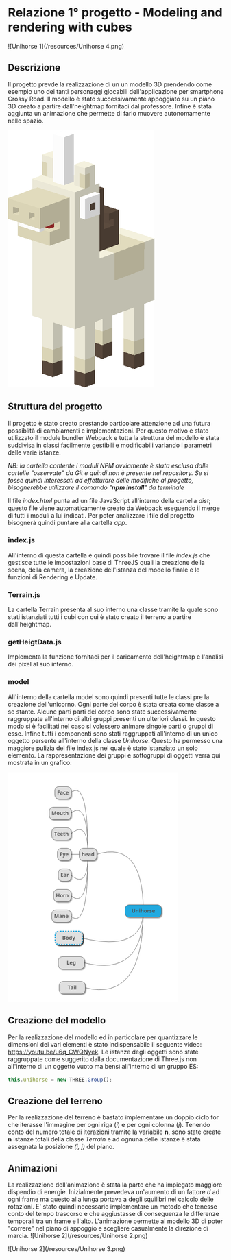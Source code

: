 # Relazione 1° progetto - Modeling and rendering with cubes
 ![Unihorse 1](/resources/Unihorse 4.png)


## Descrizione
Il progetto prevde la realizzazione di un un modello 3D prendendo come esempio uno dei tanti personaggi giocabili dell'applicazione per smartphone Crossy Road. Il modello è stato successivamente appoggiato su un piano 3D creato a partire dall'heightmap fornitaci dal professore. Infine è stata aggiunta un animazione che permette di farlo muovere autonomamente nello spazio.

 ![Unihorse](/resources/Unihorse.png)

## Struttura del progetto
Il progetto è stato creato prestando particolare attenzione ad una futura possiblità di cambiamenti e implementazioni. Per questo motivo è stato utilizzato il module bundler Webpack e tutta la struttura del modello è stata suddivisa in classi facilmente gestibili e modificabili variando i parametri delle varie istanze.

*NB: la cartella contente i moduli NPM ovviamente è stata esclusa dalle cartelle "osservate" da Git e quindi non è presente nel repository. Se si fosse quindi interessati ad effetturare delle modifiche al progetto, bisognerebbe utilizzare il comando "**npm install**" da terminale*

Il file *index.html* punta ad un file JavaScript all'interno della cartella *dist*; questo file viene automaticamente creato da Webpack eseguendo il merge di tutti i moduli a lui indicati. Per poter analizzare i file del progetto bisognerà quindi puntare alla cartella *app*.

### index.js
All'interno di questa cartella è quindi possibile trovare il file *index.js* che gestisce tutte le impostazioni base di ThreeJS quali la creazione della scena, della camera, la creazione dell'istanza del modello finale e le funzioni di Rendering e Update.

### Terrain.js
La cartella Terrain presenta al suo interno una classe tramite la quale sono stati istanziati tutti i cubi con cui è stato creato il terreno a partire dall'heightmap.

### getHeigtData.js
Implementa la funzione fornitaci per il caricamento dell'heightmap e l'analisi dei pixel al suo interno.

### model
All'interno della cartella model sono quindi presenti tutte le classi pre la creazione dell'unicorno. Ogni parte del corpo è stata creata come classe a se stante. Alcune parti parti del corpo sono state successivamente raggruppate all'interno di altri gruppi presenti un ulteriori classi. In questo modo si è facilitati nel caso si volessero animare singole parti o gruppi di esse. Infine tutti i componenti sono stati raggruppati all'interno di un unico oggetto persente all'interno della classe *Unihorse*. Questo ha permesso una maggiore pulizia del file index.js nel quale è stato istanziato un solo elemento. La rappresentazione dei gruppi e sottogruppi di oggetti verrà qui mostrata in un grafico:

![map](/resources/map.png)

## Creazione del modello
Per la realizzazione del modello ed in particolare per quantizzare le dimensioni dei vari elementi è stato indispensabile il seguente video: https://youtu.be/u6q_CWQNyek.
Le istanze degli oggetti sono state raggruppate come suggerito dalla documentazione di Three.js non all'interno di un oggetto vuoto ma bensì all'interno di un gruppo
ES:
```js
this.unihorse = new THREE.Group();
```
## Creazione del terreno
Per la realizzazione del terreno è bastato implementare un doppio ciclo for che iterasse l'immagine per ogni riga (*i*) e per ogni colonna (*j*). Tenendo conto del numero totale di iterazioni tramite la variabile **n**, sono state create **n** istanze totali della classe *Terrain* e ad ognuna delle istanze è stata assegnata la posizione *(i, j)* del piano.

## Animazioni
La realizzazione dell'animazione è stata la parte che ha impiegato maggiore dispendio di energie. Inizialmente prevedeva un'aumento di un fattore *d* ad ogni frame ma questo alla lunga portava a degli squilibri nel calcolo delle rotazioni. E' stato quindi necessario implementare un metodo che tenesse conto del tempo trascorso e che aggiustasse di conseguenza le differenze temporali tra un frame e l'alto.
L'animazione permette al modello 3D di poter "correre" nel piano di appoggio e scegliere casualmente la direzione di marcia.
![Unihorse 2](/resources/Unihorse 2.png)


![Unihorse 2](/resources/Unihorse 3.png)
